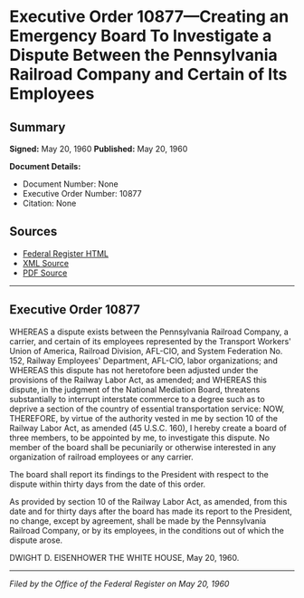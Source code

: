 # Executive Order 10877—Creating an Emergency Board To Investigate a Dispute Between the Pennsylvania Railroad Company and Certain of Its Employees

## Summary

**Signed:** May 20, 1960
**Published:** May 20, 1960

**Document Details:**
- Document Number: None
- Executive Order Number: 10877
- Citation: None

## Sources
- [Federal Register HTML](https://www.presidency.ucsb.edu/documents/executive-order-10877-creating-emergency-board-investigate-dispute-between-the)
- [XML Source](None)
- [PDF Source](None)

---

## Executive Order 10877

WHEREAS a dispute exists between the Pennsylvania Railroad Company, a carrier, and certain of its employees represented by the Transport Workers' Union of America, Railroad Division, AFL-CIO, and System Federation No. 152, Railway Employees' Department, AFL-CIO, labor organizations; and
WHEREAS this dispute has not heretofore been adjusted under the provisions of the Railway Labor Act, as amended; and
WHEREAS this dispute, in the judgment of the National Mediation Board, threatens substantially to interrupt interstate commerce to a degree such as to deprive a section of the country of essential transportation service:
NOW, THEREFORE, by virtue of the authority vested in me by section 10 of the Railway Labor Act, as amended (45 U.S.C. 160), I hereby create a board of three members, to be appointed by me, to investigate this dispute. No member of the board shall be pecuniarily or otherwise interested in any organization of railroad employees or any carrier.

The board shall report its findings to the President with respect to the dispute within thirty days from the date of this order.

As provided by section 10 of the Railway Labor Act, as amended, from this date and for thirty days after the board has made its report to the President, no change, except by agreement, shall be made by the Pennsylvania Railroad Company, or by its employees, in the conditions out of which the dispute arose.

DWIGHT D. EISENHOWER
THE WHITE HOUSE,
May 20, 1960.

---

*Filed by the Office of the Federal Register on May 20, 1960*
